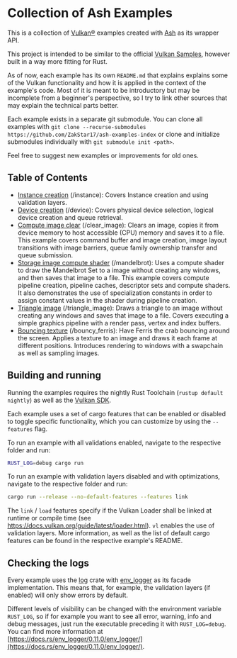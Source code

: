 # Collection of Ash Examples

This is a collection of [Vulkan®](https://www.khronos.org/vulkan/) examples created with [Ash](https://github.com/ash-rs/ash) as its wrapper API.

This project is intended to be similar to the official [Vulkan Samples](https://github.com/KhronosGroup/Vulkan-Samples), however built in a way more fitting for Rust.

As of now, each example has its own `README.md` that explains explains some of the Vulkan functionality and how it is applied in the context of the example's code. Most of it is meant to be introductory but may be incomplete from a beginner's perspective, so I try to link other sources that may explain the technical parts better.

Each example exists in a separate git submodule. You can clone all examples with `git clone --recurse-submodules https://github.com/ZakStar17/ash-examples-index` or clone and initialize submodules individually with `git submodule init <path>`.

Feel free to suggest new examples or improvements for old ones.

## Table of Contents

- [Instance creation](https://github.com/ZakStar17/ash-examples/tree/9f44420e63370e1fab0ce38cfcf29236be59c6eb) (/instance): Covers Instance creation and using validation layers.
- [Device creation](https://github.com/ZakStar17/ash-examples/tree/d753d511cabf34af16bbddf399526c6269dc6e77) (/device): Covers physical device selection, logical device creation and queue retrieval.
- [Compute image clear](https://github.com/ZakStar17/ash-examples/tree/ae662162e7d80cb64e7eaf03975dbe2e0ad83dc0) (/clear_image): Clears an image, copies it from device memory to host accessible (CPU) memory and saves it to a file. This example covers command buffer and image creation, image layout transitions with image barriers, queue family ownership transfer and queue submission.
- [Storage image compute shader](https://github.com/ZakStar17/ash-examples/tree/306e3cc3b4b4294f496810c148f5a0ca5ade249a) (/mandelbrot): Uses a compute shader to draw the Mandelbrot Set to a image without creating any windows, and then saves that image to a file. This example covers compute pipeline creation, pipeline caches, descriptor sets and compute shaders. It also demonstrates the use of specialization constants in order to assign constant values in the shader during pipeline creation.
- [Triangle image](https://github.com/ZakStar17/ash-examples/tree/16051a978a36cc5797160e5b5249fd4f11572586) (/triangle_image): Draws a triangle to an image without creating any windows and saves that image to a file. Covers executing a simple graphics pipeline with a render pass, vertex and index buffers.
- [Bouncing texture](https://github.com/ZakStar17/ash-examples/tree/fc2d9e10ad962c86f9b09056da6c4f9d787126fa) (/bouncy_ferris): Have Ferris the crab bouncing around the screen. Applies a texture to an image and draws it each frame at different positions. Introduces rendering to windows with a swapchain as well as sampling images.

## Building and running

Running the examples requires the nightly Rust Toolchain (`rustup default nightly`) as well as the [Vulkan SDK](https://www.lunarg.com/vulkan-sdk/).

Each example uses a set of cargo features that can be enabled or disabled to toggle specific functionality, which you can customize by using the `--features` flag.

To run an example with all validations enabled, navigate to the respective folder and run:

```bash
RUST_LOG=debug cargo run
```

To run an example with validation layers disabled and with optimizations, navigate to the respective folder and run:

```bash
cargo run --release --no-default-features --features link
```

The `link` / `load` features specify if the Vulkan Loader shall be linked at runtime or compile time (see https://docs.vulkan.org/guide/latest/loader.html). `vl` enables the use of validation layers. More information, as well as the list of default cargo features can be found in the respective example's README.

## Checking the logs

Every example uses the [log](https://github.com/rust-lang/log) crate with [env_logger](https://docs.rs/env_logger/latest/env_logger/) as its facade implementation. This means that, for example, the validation layers (if enabled) will only show errors by default.

Different levels of visibility can be changed with the environment variable `RUST_LOG`, so if
for example you want to see all error, warning, info and debug messages, just run the executable preceding
it with `RUST_LOG=debug`. You can find more information at [https://docs.rs/env_logger/0.11.0/env_logger/](https://docs.rs/env_logger/0.11.0/env_logger/).
